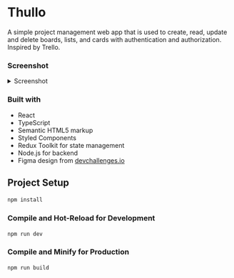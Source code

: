 # Thullo

A simple project management web app that is used to create, read, update and delete boards, lists, and cards with authentication and authorization. Inspired by Trello.

### Screenshot

<details>
<summary>Screenshot</summary>

![Screenshot of project](./thullo.PNG)

</details>

### Built with

- React
- TypeScript
- Semantic HTML5 markup
- Styled Components
- Redux Toolkit for state management
- Node.js for backend
- Figma design from [devchallenges.io](https://devchallenges.io/challenges/wP0LbGgEeKhpFHUpPpDh)

## Project Setup

```sh
npm install
```

### Compile and Hot-Reload for Development

```sh
npm run dev
```

### Compile and Minify for Production

```sh
npm run build
```
